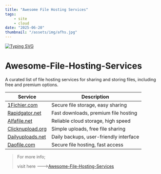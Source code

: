 ```yaml
---
title: "Awesome File Hosting Services"
tags:
    - site
    - cloud
date: "2025-06-20"
thumbnail: "/assets/img/afhs.jpg"
---
```


[![Typing SVG](https://readme-typing-svg.herokuapp.com?font=Ubuntu&pause=1000&color=1FFF1B&center=true&width=435&lines=%F0%9F%94%B0+Awesome+File+Hosting+Services%F0%9F%94%B0)](https://git.io/typing-svg)


# Awesome-File-Hosting-Services
A curated list of file hosting services for sharing and storing files, including free and premium options.

| Service | Description |
|---------|-------------|
| [1Fichier.com](https://1fichier.com) | Secure file storage, easy sharing |
| [Rapidgator.net](https://rapidgator.net) | Fast downloads, premium file hosting |
| [Alfafile.net](https://alfafile.net) | Reliable cloud storage, high speed |
| [Clicknupload.org](https://clicknupload.org) | Simple uploads, free file sharing |
| [Dailyuploads.net](https://dailyuploads.net) | Daily backups, user-friendly interface |
| [Daofile.com](https://daofile.com) | Secure file hosting, fast access |



> For more info;
>
> visit here --->[Awesome-File-Hosting-Services](https://github.com/poisk-ls/Awesome-File-Hosting-Services/tree/master)
